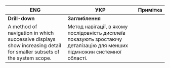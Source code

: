 | ENG                                                          | УКР                                                          | Примітка |
| ------------------------------------------------------------ | ------------------------------------------------------------ | -------- |
| **Drill-down**                                               | **Заглиблення**                                              |          |
| A method of navigation in which successive displays show increasing detail for smaller subsets of the system scope. | Метод навігації, в якому послідовність дисплеїв показують зростаючу деталізацію для менших підмножин системної області. |          |

